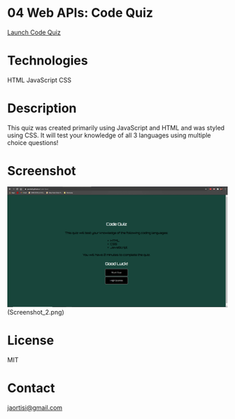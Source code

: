 # 04 Web APIs: Code Quiz
[Launch Code Quiz](https://jaortisi6.github.io/Code-Quiz/)

# Technologies

HTML
JavaScript
CSS

# Description

This quiz was created primarily using JavaScript and HTML and was styled using CSS. It will test your knowledge of all 3 languages using multiple choice questions!

# Screenshot

![Password Generator Screenshot](Screenshot.png)(Screenshot_2.png)

# License

MIT

# Contact

jaortisi@gmail.com
